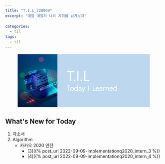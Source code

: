 ```yaml
---
title: "T.I.L_220909"
excerpt: "매일 매일의 나의 자취를 남겨보자"

categories:
  - til
tags:
  - til
---
```

<figure>
    <img src="/assets/images/til_image.png">
</figure>

## What's New for Today   
1. 자소서
2. Algorithm
    - 카카오 2020 인턴
        - [3]({% post_url 2022-09-09-implementationq2020_intern_3 %})
        - [4]({% post_url 2022-09-09-implementationq2020_intern_4 %})




  




